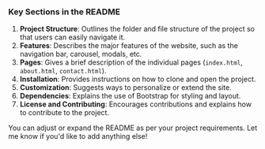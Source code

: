 
### Key Sections in the README

1. **Project Structure**: Outlines the folder and file structure of the project so that users can easily navigate it.
2. **Features**: Describes the major features of the website, such as the navigation bar, carousel, modals, etc.
3. **Pages**: Gives a brief description of the individual pages (`index.html`, `about.html`, `contact.html`).
4. **Installation**: Provides instructions on how to clone and open the project.
5. **Customization**: Suggests ways to personalize or extend the site.
6. **Dependencies**: Explains the use of Bootstrap for styling and layout.
7. **License and Contributing**: Encourages contributions and explains how to contribute to the project.

You can adjust or expand the README as per your project requirements. Let me know if you'd like to add anything else!
